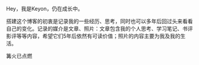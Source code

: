 Hey，我是Keyon，仍在成长中。

搭建这个博客的初衷是记录我的一些经历、思考，同时也可以多年后回过头来看看自己的变化。记录的媒介是文章、照片：文章包含我的个人思考、学习笔记、书评影评等等内容，希望它们5年后依然有可读价值；照片的内容主要为我及我的生活。

<div class="bonfire-container">
    <div class="bonfire-scene">
        <div class="bonfire-base"></div>
        <div class="bonfire-flames">
            <div class="flame flame-1"></div>
            <div class="flame flame-2"></div>
            <div class="flame flame-3"></div>
            <div class="flame flame-4"></div>
            <div class="flame flame-5"></div>
        </div>
        <div class="bonfire-sparks">
            <div class="spark spark-1"></div>
            <div class="spark spark-2"></div>
            <div class="spark spark-3"></div>
            <div class="spark spark-4"></div>
        </div>
        <div class="bonfire-text">篝火已点燃</div>
    </div>
</div>